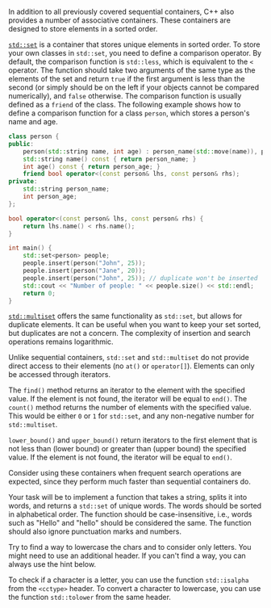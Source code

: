 In addition to all previously covered sequential containers, C++ also provides a number of associative containers. These containers are designed to store elements in a sorted order.

[`std::set`](http://en.cppreference.com/w/cpp/container/set) is a container that stores unique elements in sorted order. To store your own classes in `std::set`, you need to define a comparison operator. By default, the comparison function is `std::less`, which is equivalent to the `<` operator. 
The function should take two arguments of the same type as the elements of the set and return `true` if the first argument is less than the second (or simply should be on the left if your objects cannot be compared numerically), and `false` otherwise. The comparison function is usually defined as a `friend` of the class. The following example shows how to define a comparison function for a class `person`, which stores a person's name and age.

```cpp
class person {
public:
    person(std::string name, int age) : person_name(std::move(name)), person_age(age) {}
    std::string name() const { return person_name; }
    int age() const { return person_age; }
    friend bool operator<(const person& lhs, const person& rhs);
private:
    std::string person_name;
    int person_age;
};

bool operator<(const person& lhs, const person& rhs) {
    return lhs.name() < rhs.name();
}

int main() {
    std::set<person> people;
    people.insert(person("John", 25));
    people.insert(person("Jane", 20));
    people.insert(person("John", 25)); // duplicate won't be inserted
    std::cout << "Number of people: " << people.size() << std::endl;
    return 0;
}
```

[`std::multiset`](http://en.cppreference.com/w/cpp/container/multiset) offers the same functionality as `std::set`, but allows for duplicate elements. It can be useful when you want to keep your set sorted, but duplicates are not a concern. The complexity of insertion and search operations remains logarithmic.

Unlike sequential containers, `std::set` and `std::multiset` do not provide direct access to their elements (no `at()` or `operator[]`). Elements can only be accessed through iterators.

The `find()` method returns an iterator to the element with the specified value. If the element is not found, the iterator will be equal to `end()`. The `count()` method returns the number of elements with the specified value. This would be either `0` or `1` for `std::set`, and any non-negative number for `std::multiset`.

`lower_bound()` and `upper_bound()` return iterators to the first element that is not less than (lower bound) or greater than (upper bound) the specified value. If the element is not found, the iterator will be equal to `end()`.

Consider using these containers when frequent search operations are expected, since they perform much faster than sequential containers do.

Your task will be to implement a function that takes a string, splits it into words, and returns a `std::set` of unique words. The words should be sorted in alphabetical order. The function should be case-insensitive, i.e., words such as "Hello" and "hello" should be considered the same. The function should also ignore punctuation marks and numbers. 

Try to find a way to lowercase the chars and to consider only letters. You might need to use an additional header. If you can't find a way, you can always use the hint below. 

<div class="hint">
  To check if a character is a letter, you can use the function <code>std::isalpha</code> from the <code>&lt;cctype&gt;</code> header. To convert a character to lowercase, you can use the function <code>std::tolower</code> from the same header.
</div>
